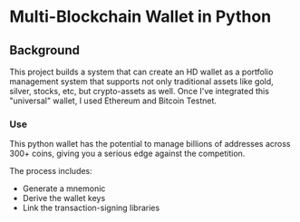 # Multi-Blockchain Wallet in Python

## Background

This project builds a system that can create an HD wallet as a portfolio management system that supports not only traditional assets like gold, silver, stocks, etc, but crypto-assets as well. Once I've integrated this "universal" wallet, I used Ethereum and Bitcoin Testnet.

### Use
This python wallet has the potential to manage billions of addresses across 300+ coins, giving you a serious edge against the competition.

The process includes:
- Generate a mnemonic
- Derive the wallet keys
- Link the transaction-signing libraries
